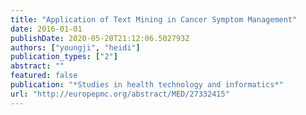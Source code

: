```yaml
---
title: "Application of Text Mining in Cancer Symptom Management"
date: 2016-01-01
publishDate: 2020-05-20T21:12:06.502793Z
authors: ["youngji", "heidi"]
publication_types: ["2"]
abstract: ""
featured: false
publication: "*Studies in health technology and informatics*"
url: "http://europepmc.org/abstract/MED/27332415"
---
```


